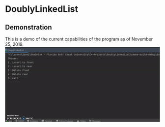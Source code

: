 # DoublyLinkedList

## Demonstration
This is a demo of the current capabilities of the program as of November 25, 2019. <br /> 
![](ezgif.com-gif-maker%20(2).gif) 
